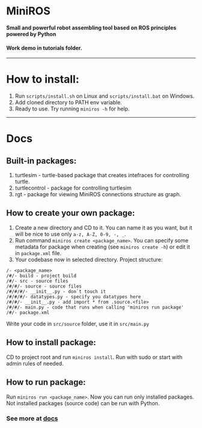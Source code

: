 # MiniROS
**Small and powerful robot assembling tool based on ROS principles powered by Python**

#### Work demo in tutorials folder.
<hr>

# How to install:
1. Run `scripts/install.sh` on Linux and `scripts/install.bat` on Windows.
2. Add cloned directory to PATH env variable.
3. Ready to use. Try running `miniros -h` for help. 
<hr>

# Docs
## Built-in packages:
1. turtlesim - turtle-based package that creates intefraces for controlling turtle.
2. turtlecontrol - package for controlling turtlesim
3. rgt - package for viewing MiniROS connections structure as graph.

## How to create your own package:
1. Create a new directory and CD to it. You can name it as you want, but it will be nice to use only `a-z, A-Z, 0-9, -, _`.
2. Run command `miniros create <package_name>`. You can specify some metadata for package when creating (see `miniros create -h`) or edit it in `package.xml` file.
3. Your codebase now in selected directory. Project structure:
```
/- <package_name>
/#/- build - project build
/#/- src - source files
/#/#/- source - source files
/#/#/#/- __init__.py - don`t touch it
/#/#/#/- datatypes.py - specify you datatypes here
/#/#/- __init__.py - add import * from .source.<file>
/#/#/- main.py - code that runs when calling 'miniros run package'
/#/- package.xml
```
Write your code in `src/source` folder, use it in `src/main.py`

## How to install package:
CD to project root and run `miniros install`. Run with sudo or start with admin rules of needed.

## How to run package:
Run `miniros run <package_name>`. Now you can run only installed packages. Not installed packages (source code) can be run with Python.

### See more at [docs](/docs)